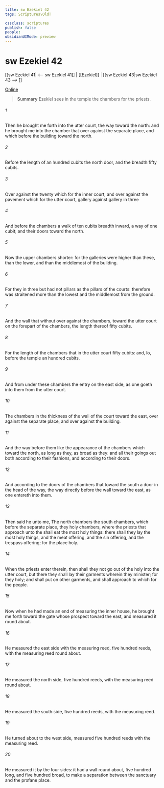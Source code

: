 ```yaml
---
title: sw Ezekiel 42
tags: Scriptures\OldT

cssclass: scriptures
publish: false
people:
obsidianUIMode: preview
---
```


# sw Ezekiel 42
[[sw Ezekiel 41| <-- sw Ezekiel 41]] | [[Ezekiel]] | [[sw Ezekiel 43|sw Ezekiel 43 --> ]]

[Online](https://churchofjesuschrist.org/study/scriptures/ot/ezek/42?lang=eng)

> __Summary__
Ezekiel sees in the temple the chambers for the priests.

###### 1 
Then he brought me forth into the utter court, the way toward the north: and he brought me into the chamber that  over against the separate place, and which  before the building toward the north.

###### 2 
Before the length of an hundred cubits  the north door, and the breadth  fifty cubits.

###### 3 
Over against the twenty  which  for the inner court, and over against the pavement which  for the utter court,  gallery against gallery in three 

###### 4 
And before the chambers  a walk of ten cubits breadth inward, a way of one cubit; and their doors toward the north.

###### 5 
Now the upper chambers  shorter: for the galleries were higher than these, than the lower, and than the middlemost of the building.

###### 6 
For they  in three  but had not pillars as the pillars of the courts: therefore  was straitened more than the lowest and the middlemost from the ground.

###### 7 
And the wall that  without over against the chambers, toward the utter court on the forepart of the chambers, the length thereof  fifty cubits.

###### 8 
For the length of the chambers that  in the utter court  fifty cubits: and, lo, before the temple  an hundred cubits.

###### 9 
And from under these chambers  the entry on the east side, as one goeth into them from the utter court.

###### 10 
The chambers  in the thickness of the wall of the court toward the east, over against the separate place, and over against the building.

###### 11 
And the way before them  like the appearance of the chambers which  toward the north, as long as they,  as broad as they: and all their goings out  both according to their fashions, and according to their doors.

###### 12 
And according to the doors of the chambers that  toward the south  a door in the head of the way,  the way directly before the wall toward the east, as one entereth into them.

###### 13 
Then said he unto me, The north chambers  the south chambers, which  before the separate place, they  holy chambers, where the priests that approach unto the  shall eat the most holy things: there shall they lay the most holy things, and the meat offering, and the sin offering, and the trespass offering; for the place  holy.

###### 14 
When the priests enter therein, then shall they not go out of the holy  into the utter court, but there they shall lay their garments wherein they minister; for they  holy; and shall put on other garments, and shall approach to  which  for the people.

###### 15 
Now when he had made an end of measuring the inner house, he brought me forth toward the gate whose prospect  toward the east, and measured it round about.

###### 16 
He measured the east side with the measuring reed, five hundred reeds, with the measuring reed round about.

###### 17 
He measured the north side, five hundred reeds, with the measuring reed round about.

###### 18 
He measured the south side, five hundred reeds, with the measuring reed.

###### 19 
He turned about to the west side,  measured five hundred reeds with the measuring reed.

###### 20 
He measured it by the four sides: it had a wall round about, five hundred  long, and five hundred broad, to make a separation between the sanctuary and the profane place.

